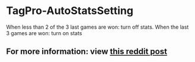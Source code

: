 # TagPro-AutoStatsSetting
When less than 2 of the 3 last games are won: turn off stats. When the last 3 games are won: turn on stats

## For more information: view [this reddit post](https://reddit.com)
